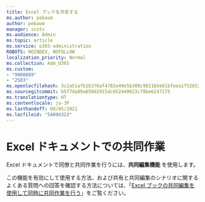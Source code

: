 ```yaml
---
title: Excel ブックを共有する
ms.author: pebaum
author: pebaum
manager: scotv
ms.audience: Admin
ms.topic: article
ms.service: o365-administration
ROBOTS: NOINDEX, NOFOLLOW
localization_priority: Normal
ms.collection: Adm_O365
ms.custom:
- "9000689"
- "2583"
ms.openlocfilehash: 3c2a51afb1b376af4782e49e5b308c9811b5e61bfeea1f52852a79178e818968
ms.sourcegitcommit: b5f7da89a650d2915dc652449623c78be6247175
ms.translationtype: HT
ms.contentlocale: ja-JP
ms.lasthandoff: 08/05/2021
ms.locfileid: "54094323"
---
```

# <a name="collaborate-on-excel-documents"></a>Excel ドキュメントでの共同作業

Excel ドキュメントで同僚と共同作業を行うには、**共同編集機能** を使用します。 

この機能を有効にして使用する方法、および共有と共同編集のシナリオに関するよくある質問への回答を確認する方法については、「[Excel ブックの共同編集を使用して同時に共同作業を行う](https://support.office.com/article/7152aa8b-b791-414c-a3bb-3024e46fb104)」をご覧ください。
